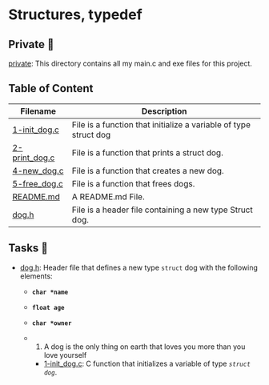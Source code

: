 # Structures, typedef

## Private 📁
[private](./private): This directory contains all my main.c and exe files for this project.

## Table of Content
Filename | Description
---------|------------
[1-init_dog.c](./1-init_dog.c) | File is a function that initialize a variable of type struct dog
[2-print_dog.c](./2-print_dog.c) | File is a function that prints a struct dog.
[4-new_dog.c](./4-new_dog.c) | File is a function that creates a new dog.
[5-free_dog.c](./5-free_dog.c) | File is a function that frees dogs.
[README.md](./README.md) | A README.md File.
[dog.h](./dog.h) | File is a header file containing a new type Struct dog.

## Tasks 📃
* [dog.h](./dog.h): Header file that defines a new type `struct` dog with the following elements:
    * **`char *name`**
    * **`float age`**
    * **`char *owner`**

    * 1. A dog is the only thing on earth that loves you more than you love yourself
        * [1-init_dog.c](./1-init_dog.c): C function that initializes a variable of type _`struct dog`_.

